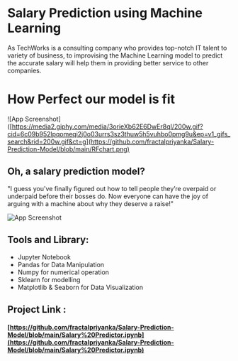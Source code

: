 
# Salary Prediction using Machine Learning

As TechWorks is a consulting company who provides top-notch IT talent to variety of business, to improvising the Machine Learning model to predict the accurate salary will help them in providing better service to other companies.

# How Perfect our model is fit
![App Screenshot]([https://media2.giphy.com/media/3orieXb62E6DwEr8qI/200w.gif?cid=6c09b952lpqomeqi2j0o03urrs3sz3thuw5h5vuhbo0pmg9u&ep=v1_gifs_search&rid=200w.gif&ct=g](https://github.com/fractalpriyanka/Salary-Prediction-Model/blob/main/RFchart.png)

## Oh, a salary prediction model? 
"I guess you've finally figured out how to tell people they’re overpaid or underpaid before their bosses do. Now everyone can have the joy of arguing with a machine about why they deserve a raise!"

![App Screenshot](https://media2.giphy.com/media/3orieXb62E6DwEr8qI/200w.gif?cid=6c09b952lpqomeqi2j0o03urrs3sz3thuw5h5vuhbo0pmg9u&ep=v1_gifs_search&rid=200w.gif&ct=g)

## Tools and Library:
* Jupyter Notebook
* Pandas for Data Manipulation
* Numpy for numerical operation
* Sklearn for modelling
* Matplotlib & Seaborn for Data Visualization

## Project Link : 
#### [https://github.com/fractalpriyanka/Salary-Prediction-Model/blob/main/Salary%20Predictor.ipynb](https://github.com/fractalpriyanka/Salary-Prediction-Model/blob/main/Salary%20Predictor.ipynb)
